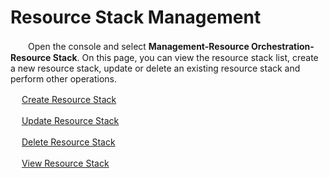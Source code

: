 # Resource Stack Management

　　Open the console and select **Management-Resource Orchestration-Resource Stack**. On this page, you can view the resource stack list, create a new resource stack, update or delete an existing resource stack and perform other operations. 
  
　 [Create Resource Stack](create-stack.md)
 
　 [Update Resource Stack](update-stack.md)

　 [Delete Resource Stack](delete-stack.md)
 
　 [View Resource Stack](view-stack.md)
 
 
 
